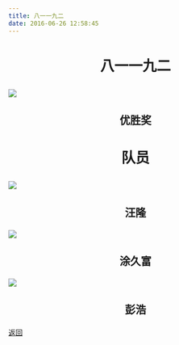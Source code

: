 ```yaml
---
title: 八一一九二
date: 2016-06-26 12:58:45
---
```

# <p align="center">八一一九二</p>

![](http://bst.cooler-tec.com/honor/nationwide/smart_car/2015/%E5%8C%BA%E4%BC%98%E8%83%9C%E5%85%AB%E4%B8%80%E4%B8%80%E4%B9%9D%E4%BA%8C.jpg)
## <p align="center">优胜奖</p>

# <p align="center">队员</p>

![](http://bst.cooler-tec.com/honor/nationwide/smart_car/2015/%E5%8C%BA%E4%BC%98%E8%83%9C%E6%B1%AA%E9%9A%86.jpg)
## <p align="center">汪隆</p>

![](http://bst.cooler-tec.com/honor/nationwide/smart_car/2015/%E5%8C%BA%E4%BC%98%E8%83%9C%E6%B6%82%E4%B9%85%E5%AF%8C.jpg)
## <p align="center">涂久富</p>

![](http://bst.cooler-tec.com/honor/nationwide/smart_car/2015/%E5%8C%BA%E4%BC%98%E8%83%9C%E5%85%AB%E4%B8%80%E4%B8%80%E4%B9%9D%E4%BA%8C%E5%BD%AD%E6%B5%A9.jpg)
## <p align="center">彭浩</p>

[返回](../)